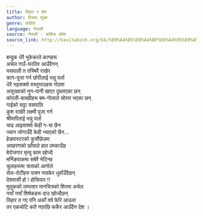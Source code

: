```yaml
---
title: तिहार र देश
author: विक्रम सुब्बा
genre: कविता
language: नेपाली
source: नेपाली - कविता कोश
source_link: http://kavitakosh.org/kk/%E0%A4%B5%E0%A4%BF%E0%A4%95%E0%A5%8D%E0%A4%B0%E0%A4%AE_%E0%A4%B8%E0%A5%81%E0%A4%AC%E0%A5%8D%E0%A4%AC%E0%A4%BE
---
```


बन्दुक धेरै भुकेकाले कागहरू  
अचेल गाउँ-घरतिर आउँदैनन्  
यसपाली त तस्बिरै राखेर  
काग-पूजा गर्न छोरीलाई भन्नु पर्ला  
धेरै भइसक्यो वस्तुभाउहरू गोठमा  
असुरक्षाको नुन-पानी खाएर दुब्लाएका छन्  
कोरली-बाच्छीहरू बम-गोलाले सोत्तर भएका छन्  
गाईको सट्टा यसपालि  
कूश राखेरै लक्ष्मी पूजा गर्न  
श्रीमतीलाई भन्नु पर्ला  
चाढ आइसक्यो केही ग-या छैन  
ज्यान जोगाउँदै केही भ्याएको छैन...  
हेडमास्टरको कुर्सीछेउमा  
अपहरणको छाँयाले हात लम्काउँछ  
बेरोजगार मृत्यु काम खोज्दै  
मर्निङवाकमा सबेरै भेटिन्छ  
चुलाहरूमा त्रासको आगोले  
सेल-रोटीहरु पाक्न नसकेर धुवाँउँदैछन्  
देशवासी हो ! होसियार !!  
मुलुकको लम्पसार मानचित्रको शिरमा अचेल  
नयाँ नयाँ शिर्षकहरू दाउ खोज्दैछन्  
तिहार त गए पनि अर्को वर्ष फेरि आउला  
तर एकचोटि कतै गएपछि फर्केर आउँदैन देश ।
